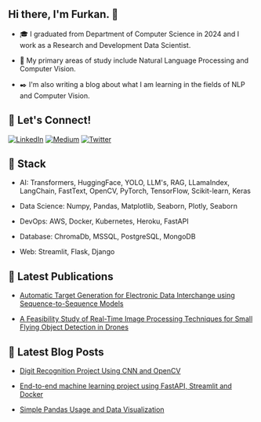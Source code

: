 ## Hi there, I'm Furkan. 👋

- :mortar_board: I graduated from Department of Computer Science in 2024 and I work as a Research and Development Data Scientist.

- :seedling: My primary areas of study include Natural Language Processing and Computer Vision.

- :black_nib: I'm also writing a blog about what I am learning in the fields of NLP and Computer Vision.

## 🔗 Let's Connect!
<a href="https://www.linkedin.com/in/furkan-kizilay-584a34222/" target="_blank"><img alt="LinkedIn" src="https://img.shields.io/badge/linkedin-%230077B5.svg?&style=for-the-badge&logo=linkedin&logoColor=white" /></a>
<a href="https://medium.com/@furkankizilay" target="_blank"><img alt="Medium" src="https://img.shields.io/badge/medium-%2312100E.svg?&style=for-the-badge&logo=medium&logoColor=white" /></a>
<a href="https://twitter.com/furkankzly2" target="_blank"><img alt="Twitter" src="https://img.shields.io/badge/twitter-%231DA1F2.svg?&style=for-the-badge&logo=twitter&logoColor=white" /></a>

## 🔨 Stack 


- AI: Transformers, HuggingFace, YOLO, LLM's, RAG, LLamaIndex, LangChain, FastText, OpenCV, PyTorch, TensorFlow, Scikit-learn, Keras

- Data Science: Numpy, Pandas, Matplotlib, Seaborn, Plotly, Seaborn

- DevOps: AWS, Docker, Kubernetes, Heroku, FastAPI

- Database: ChromaDb, MSSQL, PostgreSQL, MongoDB

- Web: Streamlit, Flask, Django

## :green_book: Latest Publications

<!-- Publications-LIST:START -->
- [Automatic Target Generation for Electronic Data Interchange using Sequence-to-Sequence Models](https://link.springer.com/chapter/10.1007/978-3-031-70018-7_18)

- [A Feasibility Study of Real-Time Image Processing Techniques for Small Flying Object Detection in Drones](https://ieeexplore.ieee.org/abstract/document/10444450/)
<!-- Publications-LIST:END -->


## :blue_book: Latest Blog Posts

<!-- BLOG-POST-LIST:START -->
- [Digit Recognition Project Using CNN and OpenCV](https://medium.com/@furkankizilay/digit-recognition-project-using-cnn-and-opencv-c08a774c095c)

- [End-to-end machine learning project using FastAPI, Streamlit and Docker](https://medium.com/@furkankizilay/end-to-end-machine-learning-project-using-fastapi-streamlit-and-docker-6fda32d25c5d)

- [Simple Pandas Usage and Data Visualization](https://medium.com/@furkankizilay/simple-pandas-usage-and-data-visualization-1c0336942850)
<!-- BLOG-POST-LIST:END -->
